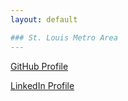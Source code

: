 ```yaml
---
layout: default

### St. Louis Metro Area
---
```


[GitHub Profile](https://github.com/bjanish/)

[LinkedIn Profile](https://www.linkedin.com/in/bjanish/)


